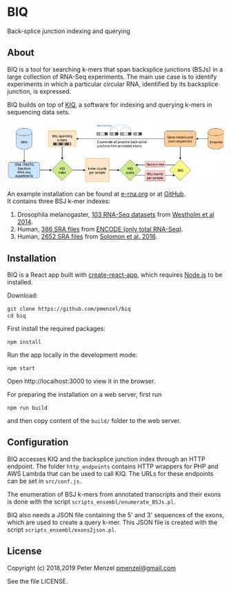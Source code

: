 # BIQ

Back-splice junction indexing and querying

## About

BIQ is a tool for searching k-mers that span backsplice junctions (BSJs) in a large collection of RNA-Seq experiments.
The main use case is to identify experiments in which a particular circular RNA, identified by its backsplice junction, is expressed.

BIQ builds on top of [KIQ](https://github.com/pmenzel/kiq), a software for indexing and querying k-mers in sequencing data sets.

![Flow chart](flowchart/BIQ_flow.png?raw=true "BIQ flow chart")

An example installation can be found at [e-rna.org](http://e-rna.org/biq/) or at [GitHub](https://pmenzel.github.io/biq/).  
It contains three BSJ k-mer indexes:
1. Drosophila melanogaster, [103 RNA-Seq datasets](https://plot.ly/~pmenzel/15) from [Westholm et al 2014](https://www.ncbi.nlm.nih.gov/pubmed/25544350).
2. Human, [386 SRA files](https://plot.ly/~pmenzel/17) from [ENCODE (only total RNA-Seq)](https://www.encodeproject.org/).
3. Human, [2652 SRA files](https://plot.ly/~pmenzel/19) from [Solomon et al. 2016](https://www.ncbi.nlm.nih.gov/pubmed/26854477).


## Installation
BIQ is a React app built with [create-react-app](https://github.com/facebook/create-react-app),
which requires [Node.js](https://nodejs.org/) to be installed.

Download:
```
git clone https://github.com/pmenzel/biq
cd biq
```
First install the required packages:
```
npm install
```
Run the app locally in the development mode:
```
npm start
```
Open http://localhost:3000 to view it in the browser.

For preparing the installation on a web server, first run
```
npm run build
```
and then copy content of the `build/` folder to the web server.

## Configuration

BIQ accesses KIQ and the backsplice junction index through an HTTP
endpoint.  The folder `http_endpoints` contains HTTP wrappers for PHP
and AWS Lambda that can be used to call KIQ. The URLs for these endpoints
can be set in `src/conf.js`.

The enumeration of BSJ k-mers from annotated transcripts and
their exons is done with the script `scripts_ensembl/enumerate_BSJs.pl`.

BIQ also needs a JSON file containing the 5' and 3' sequences of the exons,
which are used to create a query k-mer.  This JSON file is created with the
script `scripts_ensembl/exons2json.pl`.


## License

Copyright (c) 2018,2019 Peter Menzel <pmenzel@gmail.com>

See the file LICENSE.

